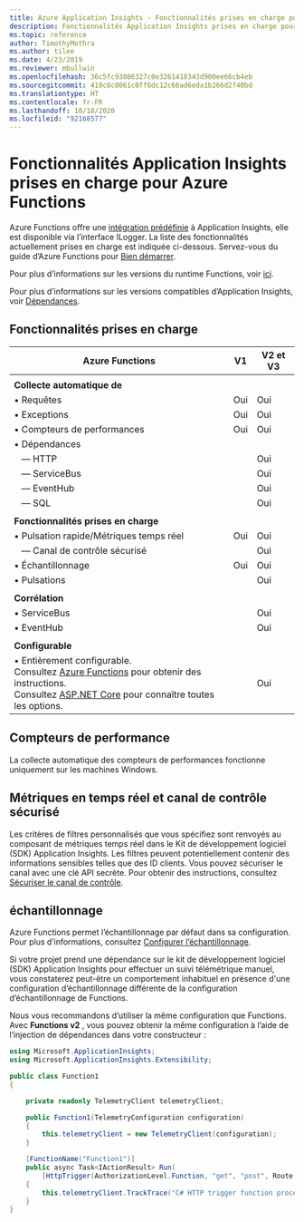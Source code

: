 ```yaml
---
title: Azure Application Insights - Fonctionnalités prises en charge pour Azure Functions
description: Fonctionnalités Application Insights prises en charge pour Azure Functions
ms.topic: reference
author: TimothyMothra
ms.author: tilee
ms.date: 4/23/2019
ms.reviewer: mbullwin
ms.openlocfilehash: 36c5fc93886327c0e3261418343d900ee66cb4eb
ms.sourcegitcommit: 419c8c8061c0ff6dc12c66ad6eda1b266d2f40bd
ms.translationtype: HT
ms.contentlocale: fr-FR
ms.lasthandoff: 10/18/2020
ms.locfileid: "92168577"
---
```

# <a name="application-insights-for-azure-functions-supported-features"></a>Fonctionnalités Application Insights prises en charge pour Azure Functions

Azure Functions offre une [intégration prédéfinie](../../azure-functions/functions-monitoring.md) à Application Insights, elle est disponible via l’interface ILogger. La liste des fonctionnalités actuellement prises en charge est indiquée ci-dessous. Servez-vous du guide d’Azure Functions pour [Bien démarrer](../../azure-functions/configure-monitoring.md#enable-application-insights-integration).

Pour plus d’informations sur les versions du runtime Functions, voir [ici](../../azure-functions/functions-versions.md).

Pour plus d’informations sur les versions compatibles d’Application Insights, voir [Dépendances](https://www.nuget.org/packages/Microsoft.Azure.WebJobs.Logging.ApplicationInsights/).

## <a name="supported-features"></a>Fonctionnalités prises en charge

| Azure Functions                       | V1                | V2 et V3   | 
|-----------------------------------    |---------------    |------------------ |
| | | | 
| **Collecte automatique de**        |                 |                   |               
| &bull; Requêtes                     | Oui             | Oui               | 
| &bull; Exceptions                   | Oui             | Oui               | 
| &bull; Compteurs de performances         | Oui             | Oui               |
| &bull; Dépendances                   |                   |                   |               
| &nbsp;&nbsp;&nbsp;&mdash; HTTP      |                 | Oui               | 
| &nbsp;&nbsp;&nbsp;&mdash; ServiceBus|                 | Oui               | 
| &nbsp;&nbsp;&nbsp;&mdash; EventHub  |                 | Oui               | 
| &nbsp;&nbsp;&nbsp;&mdash; SQL       |                 | Oui               | 
| | | | 
| **Fonctionnalités prises en charge**                |                   |                   |               
| &bull; Pulsation rapide/Métriques temps réel       | Oui             | Oui               | 
| &nbsp;&nbsp;&nbsp;&mdash; Canal de contrôle sécurisé|                 | Oui               | 
| &bull; Échantillonnage                     | Oui             | Oui               | 
| &bull; Pulsations                   |                 | Oui               | 
| | | | 
| **Corrélation**                       |                   |                   |               
| &bull; ServiceBus                     |                   | Oui               | 
| &bull; EventHub                       |                   | Oui               | 
| | | | 
| **Configurable**                      |                   |                   |           
| &bull; Entièrement configurable.<br/>Consultez [Azure Functions](https://github.com/Microsoft/ApplicationInsights-aspnetcore/issues/759#issuecomment-426687852) pour obtenir des instructions.<br/>Consultez [ASP.NET Core](https://github.com/Microsoft/ApplicationInsights-aspnetcore/wiki/Custom-Configuration) pour connaître toutes les options.               |                   | Oui                   | 


## <a name="performance-counters"></a>Compteurs de performance

La collecte automatique des compteurs de performances fonctionne uniquement sur les machines Windows.


## <a name="live-metrics--secure-control-channel"></a>Métriques en temps réel et canal de contrôle sécurisé

Les critères de filtres personnalisés que vous spécifiez sont renvoyés au composant de métriques temps réel dans le Kit de développement logiciel (SDK) Application Insights. Les filtres peuvent potentiellement contenir des informations sensibles telles que des ID clients. Vous pouvez sécuriser le canal avec une clé API secrète. Pour obtenir des instructions, consultez [Sécuriser le canal de contrôle](./live-stream.md#secure-the-control-channel).

## <a name="sampling"></a>échantillonnage

Azure Functions permet l’échantillonnage par défaut dans sa configuration. Pour plus d’informations, consultez [Configurer l’échantillonnage](../../azure-functions/configure-monitoring.md#configure-sampling).

Si votre projet prend une dépendance sur le kit de développement logiciel (SDK) Application Insights pour effectuer un suivi télémétrique manuel, vous constaterez peut-être un comportement inhabituel en présence d'une configuration d’échantillonnage différente de la configuration d’échantillonnage de Functions. 

Nous vous recommandons d’utiliser la même configuration que Functions. Avec **Functions v2** , vous pouvez obtenir la même configuration à l’aide de l’injection de dépendances dans votre constructeur :

```csharp
using Microsoft.ApplicationInsights;
using Microsoft.ApplicationInsights.Extensibility;

public class Function1 
{

    private readonly TelemetryClient telemetryClient;

    public Function1(TelemetryConfiguration configuration)
    {
        this.telemetryClient = new TelemetryClient(configuration);
    }

    [FunctionName("Function1")]
    public async Task<IActionResult> Run(
        [HttpTrigger(AuthorizationLevel.Function, "get", "post", Route = null)] HttpRequest req, ILogger logger)
    {
        this.telemetryClient.TrackTrace("C# HTTP trigger function processed a request.");
    }
}
```
